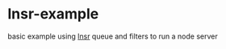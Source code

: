 # lnsr-example

basic example using [lnsr][lnsr-url] queue and filters to run a node server


[lnsr-url]: https://github.com/matths/lnsr/
